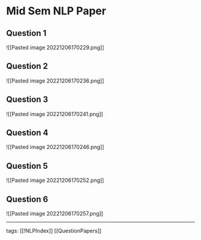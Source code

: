 # Mid Sem NLP Paper

## Question 1
![[Pasted image 20221206170229.png]]

## Question 2
![[Pasted image 20221206170236.png]]

## Question 3
![[Pasted image 20221206170241.png]]

## Question 4
![[Pasted image 20221206170246.png]]

## Question 5
![[Pasted image 20221206170252.png]]

## Question 6
![[Pasted image 20221206170257.png]]

---
tags: [[!NLPIndex]] [[QuestionPapers]]